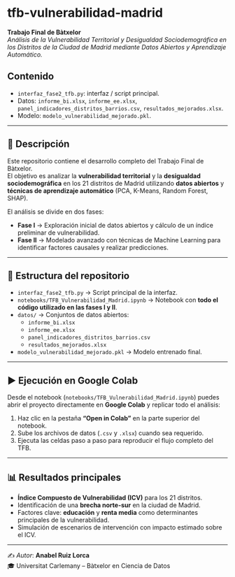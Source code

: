 # tfb-vulnerabilidad-madrid

**Trabajo Final de Bàtxelor**  
*Análisis de la Vulnerabilidad Territorial y Desigualdad Sociodemográfica en los Distritos de la Ciudad de Madrid mediante Datos Abiertos y Aprendizaje Automático.*

## Contenido
- `interfaz_fase2_tfb.py`: interfaz / script principal.
- Datos: `informe_bi.xlsx`, `informe_ee.xlsx`, `panel_indicadores_distritos_barrios.csv`, `resultados_mejorados.xlsx`.
- Modelo: `modelo_vulnerabilidad_mejorado.pkl`.

---

## 📌 Descripción
Este repositorio contiene el desarrollo completo del Trabajo Final de Bàtxelor.  
El objetivo es analizar la **vulnerabilidad territorial** y la **desigualdad sociodemográfica** en los 21 distritos de Madrid utilizando **datos abiertos** y **técnicas de aprendizaje automático** (PCA, K-Means, Random Forest, SHAP).

El análisis se divide en dos fases:
- **Fase I** → Exploración inicial de datos abiertos y cálculo de un índice preliminar de vulnerabilidad.  
- **Fase II** → Modelado avanzado con técnicas de Machine Learning para identificar factores causales y realizar predicciones.  

---

## 📂 Estructura del repositorio

- `interfaz_fase2_tfb.py` → Script principal de la interfaz.  
- `notebooks/TFB_Vulnerabilidad_Madrid.ipynb` → Notebook con **todo el código utilizado en las fases I y II**.  
- `datos/` → Conjuntos de datos abiertos:  
  - `informe_bi.xlsx`  
  - `informe_ee.xlsx`  
  - `panel_indicadores_distritos_barrios.csv`  
  - `resultados_mejorados.xlsx`  
- `modelo_vulnerabilidad_mejorado.pkl` → Modelo entrenado final.  

---

## ▶️ Ejecución en Google Colab

Desde el notebook (`notebooks/TFB_Vulnerabilidad_Madrid.ipynb`) puedes abrir el proyecto directamente en **Google Colab** y replicar todo el análisis:

1. Haz clic en la pestaña **“Open in Colab”** en la parte superior del notebook.  
2. Sube los archivos de datos (`.csv` y `.xlsx`) cuando sea requerido.  
3. Ejecuta las celdas paso a paso para reproducir el flujo completo del TFB.  

---

## 📊 Resultados principales

- **Índice Compuesto de Vulnerabilidad (ICV)** para los 21 distritos.  
- Identificación de una **brecha norte-sur** en la ciudad de Madrid.  
- Factores clave: **educación** y **renta media** como determinantes principales de la vulnerabilidad.  
- Simulación de escenarios de intervención con impacto estimado sobre el ICV.  

---

✍️ *Autor*: **Anabel Ruiz Lorca**  
🎓 Universitat Carlemany – Bàtxelor en Ciencia de Datos
